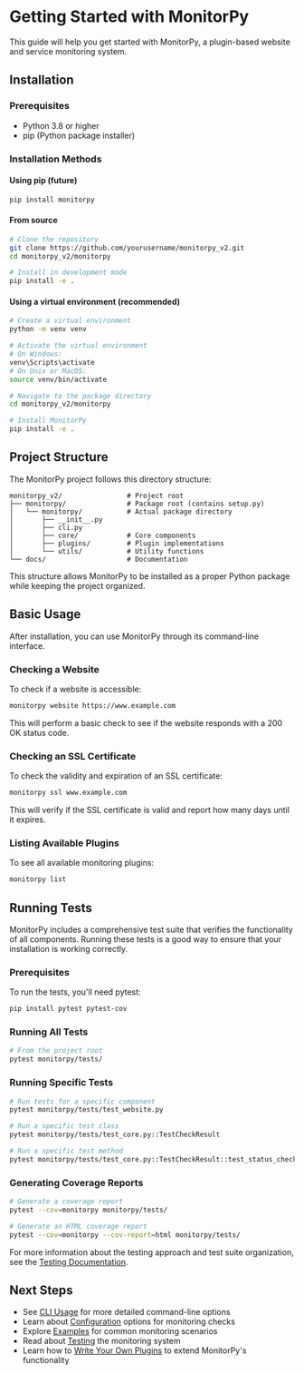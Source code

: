 # Getting Started with MonitorPy

This guide will help you get started with MonitorPy, a plugin-based website and service monitoring system.

## Installation

### Prerequisites

- Python 3.8 or higher
- pip (Python package installer)

### Installation Methods

#### Using pip (future)

```bash
pip install monitorpy
```

#### From source

```bash
# Clone the repository
git clone https://github.com/yourusername/monitorpy_v2.git
cd monitorpy_v2/monitorpy

# Install in development mode
pip install -e .
```

#### Using a virtual environment (recommended)

```bash
# Create a virtual environment
python -m venv venv

# Activate the virtual environment
# On Windows:
venv\Scripts\activate
# On Unix or MacOS:
source venv/bin/activate

# Navigate to the package directory
cd monitorpy_v2/monitorpy

# Install MonitorPy
pip install -e .
```

## Project Structure

The MonitorPy project follows this directory structure:

```
monitorpy_v2/                # Project root
├── monitorpy/               # Package root (contains setup.py)
│   └── monitorpy/           # Actual package directory
│       ├── __init__.py
│       ├── cli.py
│       ├── core/            # Core components
│       ├── plugins/         # Plugin implementations
│       └── utils/           # Utility functions
└── docs/                    # Documentation
```

This structure allows MonitorPy to be installed as a proper Python package while keeping the project organized.

## Basic Usage

After installation, you can use MonitorPy through its command-line interface.

### Checking a Website

To check if a website is accessible:

```bash
monitorpy website https://www.example.com
```

This will perform a basic check to see if the website responds with a 200 OK status code.

### Checking an SSL Certificate

To check the validity and expiration of an SSL certificate:

```bash
monitorpy ssl www.example.com
```

This will verify if the SSL certificate is valid and report how many days until it expires.

### Listing Available Plugins

To see all available monitoring plugins:

```bash
monitorpy list
```

## Running Tests

MonitorPy includes a comprehensive test suite that verifies the functionality of all components. Running these tests is a good way to ensure that your installation is working correctly.

### Prerequisites

To run the tests, you'll need pytest:

```bash
pip install pytest pytest-cov
```

### Running All Tests

```bash
# From the project root
pytest monitorpy/tests/
```

### Running Specific Tests

```bash
# Run tests for a specific component
pytest monitorpy/tests/test_website.py

# Run a specific test class
pytest monitorpy/tests/test_core.py::TestCheckResult

# Run a specific test method
pytest monitorpy/tests/test_core.py::TestCheckResult::test_status_check_methods
```

### Generating Coverage Reports

```bash
# Generate a coverage report
pytest --cov=monitorpy monitorpy/tests/

# Generate an HTML coverage report
pytest --cov=monitorpy --cov-report=html monitorpy/tests/
```

For more information about the testing approach and test suite organization, see the [Testing Documentation](testing/index.md).

## Next Steps

- See [CLI Usage](cli_usage.md) for more detailed command-line options
- Learn about [Configuration](configuration.md) options for monitoring checks
- Explore [Examples](examples.md) for common monitoring scenarios
- Read about [Testing](testing/index.md) the monitoring system
- Learn how to [Write Your Own Plugins](writing_plugins.md) to extend MonitorPy's functionality
